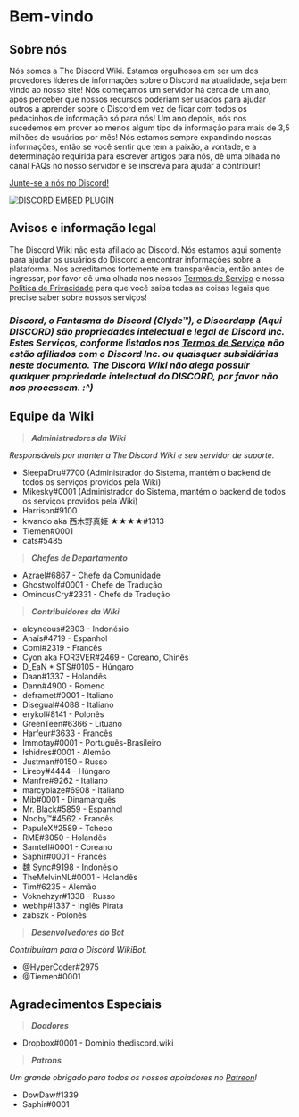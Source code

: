 <!-- TITLE: Portuguese - Início -->
<!-- SUBTITLE: Bem-vindo a Discord Wiki! -->

# Bem-vindo
## Sobre nós

Nós somos a The Discord Wiki. Estamos orgulhosos em ser um dos provedores líderes de informações sobre o Discord na atualidade, seja bem vindo ao nosso site! Nós começamos um servidor há cerca de um ano, após perceber que nossos recursos poderiam ser usados para ajudar outros a aprender sobre o Discord em vez de ficar com todos os pedacinhos de informação só para nós! Um ano depois, nós nos sucedemos em prover ao menos algum tipo de informação para mais de 3,5 milhões de usuários por mês! Nós estamos sempre expandindo nossas informações, então se você sentir que tem a paixão, a vontade, e a determinação requirida para escrever artigos para nós, dê uma olhada no canal FAQs no nosso servidor e se inscreva para ajudar a contribuir!

[Junte-se a nós no Discord!](https://discord.gg/gxkMuKC)

<a href="https://discord.gg/gxkMuKC">![DISCORD EMBED PLUGIN](https://discordapp.com/api/guilds/367460196148183040/widget.png?style=banner2)</a>

## Avisos e informação legal
The Discord Wiki não está afiliado ao Discord. Nós estamos aqui somente para ajudar os usuários do Discord a encontrar informações sobre a plataforma. Nós acreditamos fortemente em transparência, então antes de ingressar, por favor dê uma olhada nos nossos [Termos de Serviço](/pt/termos) e nossa [Política de Privacidade](/pt/privacidade) para que você saiba todas as coisas legais que precise saber sobre nossos serviços!

### ***Discord, o Fantasma do Discord (Clyde™), e Discordapp (Aqui DISCORD) são propriedades intelectual e legal de Discord Inc. Estes Serviços, conforme listados nos [Termos de Serviço](/pt/termos) não estão afiliados com o Discord Inc. ou quaisquer subsidiárias neste documento. The Discord Wiki não alega possuir qualquer propriedade intelectual do DISCORD, por favor não nos processem. :^)***

## Equipe da Wiki
> ***Administradores da Wiki***

*Responsáveis por manter a The Discord Wiki e seu servidor de suporte.*
* SleepaDru#7700 (Administrador do Sistema, mantém o backend de todos os serviços providos pela Wiki)
* Mikesky#0001 (Administrador do Sistema, mantém o backend de todos os serviços providos pela Wiki)
* Harrison#9100
* kwando aka 西木野真姫 ★★★★#1313
* Tiemen#0001
* cats#5485

> ***Chefes de Departamento***

* Azrael#6867 - Chefe da Comunidade
* Ghostwolf#0001 - Chefe de Tradução
* OminousCry#2331 - Chefe de Tradução

> ***Contribuidores da Wiki***

* alcyneous#2803 - Indonésio
* Anaís#4719 - Espanhol
* Comi#2319 - Francês
* Cyon aka FOR3VER#2469 - Coreano, Chinês
* D_EaN \* STS#0105 - Húngaro
* Daan#1337 - Holandês
* Dann#4900 - Romeno
* deframet#0001 - Italiano
* Disegual#4088 - Italiano
* erykol#8141 - Polonês
* GreenTeen#6366 - Lituano
* Harfeur#3633 - Francês
* Immotay#0001 - Português-Brasileiro
* Ishidres#0001 - Alemão
* Justman#0150 - Russo
* Lireoy#4444 - Húngaro
* Manfre#9262 - Italiano
* marcyblaze#6908 - Italiano
* Mib#0001 - Dinamarquês
* Mr. Black#5859 - Espanhol
* Nooby™#4562 - Francês
* PapuleX#2589 - Tcheco
* RME#3050 - Holandês
* Samtell#0001 - Coreano
* Saphir#0001 - Francês
* 魏 Sync#9198 - Indonésio
* TheMelvinNL#0001 - Holandês
* Tim#6235 - Alemão
* Voknehzyr#1338 - Russo
* webhp#1337 - Inglês Pirata
* zabszk - Polonês

> ***Desenvolvedores do Bot***

*Contribuíram para o Discord WikiBot.*
* @HyperCoder#2975
* @Tiemen#0001

## Agradecimentos Especiais

>***Doadores***
* Dropbox#0001 - Domínio thediscord.wiki

> ***Patrons***

*Um grande obrigado para todos os nossos apoiadores no [Patreon](https://www.patreon.com/TheDiscordWiki)!*

* DowDaw#1339
* Saphir#0001

